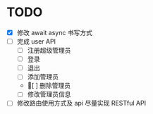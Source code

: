 # TODO

- [x] 修改 await async 书写方式
- [ ] 完成 user API
  - [ ] 注册超级管理员
  - [ ] 登录
  - [ ] 退出
  - [ ] 添加管理员
  - [ ] 删除管理员
  - [ ] 修改管理员信息
- [ ] 修改路由使用方式及 api 尽量实现 RESTful API
